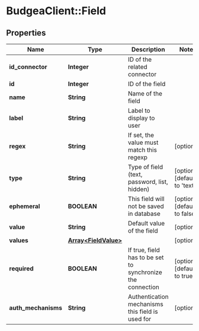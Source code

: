 # BudgeaClient::Field

## Properties
Name | Type | Description | Notes
------------ | ------------- | ------------- | -------------
**id_connector** | **Integer** | ID of the related connector | 
**id** | **Integer** | ID of the field | 
**name** | **String** | Name of the field | 
**label** | **String** | Label to display to user | 
**regex** | **String** | If set, the value must match this regexp | [optional] 
**type** | **String** | Type of field (text, password, list, hidden) | [optional] [default to &#39;text&#39;]
**ephemeral** | **BOOLEAN** | This field will not be saved in database | [optional] [default to false]
**value** | **String** | Default value of the field | [optional] 
**values** | [**Array&lt;FieldValue&gt;**](FieldValue.md) |  | [optional] 
**required** | **BOOLEAN** | If true, field has to be set to synchronize the connection | [optional] [default to true]
**auth_mechanisms** | **String** | Authentication mechanisms this field is used for | [optional] 


